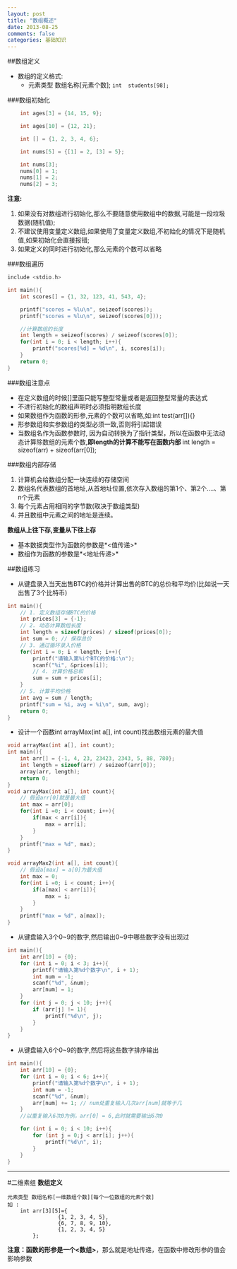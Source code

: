 ```yaml
---
layout: post
title: "数组概述"
date: 2013-08-25
comments: false
categories: 基础知识
---
```


##数组定义
- 数组的定义格式:
	+ 元素类型 数组名称[元素个数];
	```int  students[98];```

###数组初始化

```c
	int ages[3] = {14, 15, 9};

	int ages[10] = {12, 21};

	int [] = {1, 2, 3, 4, 6};

	int nums[5] = {[1] = 2, [3] = 5};

	int nums[3];
	nums[0] = 1;
	nums[1] = 2;
	nums[2] = 3;
```
**注意:**  

1. 如果没有对数组进行初始化,那么不要随意使用数组中的数据,可能是一段垃圾数据(随机值);
2. 不建议使用变量定义数组,如果使用了变量定义数组,不初始化的情况下是随机值,如果初始化会直接报错;
3. 如果定义的同时进行初始化,那么元素的个数可以省略

###数组遍历

```c
include <stdio.h>

int main(){
	int scores[] = {1, 32, 123, 41, 543, 4};

	printf("scores = %lu\n", seizeof(scores));
	printf("scores = %lu\n", seizeof(scores[0]));

	//计算数组的长度
	int length = seizeof(scores) / seizeof(scores[0]);
	for(int i = 0; i < length; i++){
		printf("scores[%d] = %d\n", i, scores[i]);
	}
	return 0;
}
```
###数组注意点
- 在定义数组的时候[]里面只能写整型常量或者是返回整型常量的表达式
- 不进行初始化的数组声明时必须指明数组长度
- 如果数组作为函数的形参,元素的个数可以省略,如:int test(arr[]){}
- 形参数组和实参数组的类型必须一致,否则将引起错误
- 当数组名作为函数参数时, 因为自动转换为了指针类型，所以在函数中无法动态计算除数组的元素个数,**即length的计算不能写在函数内部**
int length = sizeof(arr) + sizeof(arr[0]);


###数组内部存储

1. 计算机会给数组分配一块连续的存储空间
2. 数组名代表数组的首地址,从首地址位置,依次存入数组的第1个、第2个....、第n个元素
3. 每个元素占用相同的字节数(取决于数组类型)
4. 并且数组中元素之间的地址是连续。

**数组从上往下存,变量从下往上存**

- 基本数据类型作为函数的参数是*<值传递>*
- 数组作为函数的参数是*<地址传递>*


##数组练习

- 从键盘录入当天出售BTC的价格并计算出售的BTC的总价和平均价(比如说一天出售了3个比特币)

```c
int main(){
	// 1. 定义数组存储BTC的价格
	int prices[3] = {-1};
	// 2. 动态计算数组长度
	int length = sizeof(prices) / sizeof(prices[0]);
	int sum = 0; // 保存总价
	// 3. 通过循环录入价格
	for(int i = 0; i < length; i++){
		printf("请输入第%i个BTC的价格:\n");
		scanf("%i", &prices[i]);
		// 4. 计算价格总和
		sum = sum + prices[i];
	}
	// 5. 计算平均价格
	int avg = sum / length;
	printf("sum = %i, avg = %i\n", sum, avg);
	return 0;
}
```

- 设计一个函数int arrayMax(int a[], int count)找出数组元素的最大值

```c
void arrayMax(int a[], int count);
int main(){
	int arr[] = {-1, 4, 23, 23423, 2343, 5, 88, 780};
	int length = sizeof(arr) / seizeof(arr[0]);
	array(arr, length);
	return 0;
}
void arrayMax(int a[], int count){
	// 假设arr[0]就是最大值
	int max = arr[0];
	for(int i =0; i < count; i++){
		if(max < arr[i]){
			max = arr[i];
		}
	}
	printf("max = %d", max);
}

void arrayMax2(int a[], int count){
	// 假设a[max] = a[0]为最大值
	int max = 0;
	for(int i =0; i < count; i++){
		if(a[max] < arr[i]){
			max = i;
		}
	}
	printf("max = %d", a[max]);
}
```

- 从键盘输入3个0~9的数字,然后输出0~9中哪些数字没有出现过

```c
int main(){
	int arr[10] = {0};
	for (int i = 0; i < 3; i++){
		printf("请输入第%d个数字\n", i + 1);
		int num = -1;
		scanf("%d", &num);
		arr[num] = 1;
	}
	for (int j = 0; j < 10; j++){
		if (arr[j] != 1){
			printf("%d\n", j);
		}
	}
}
```

- 从键盘输入6个0~9的数字,然后将这些数字排序输出

```c
int main(){
	int arr[10] = {0};
	for (int i = 0; i < 6; i++){
		printf("请输入第%d个数字\n", i + 1);
		int num = -1;
		scanf("%d", &num);
		arr[num] += 1; // num处重复输入几次arr[num]就等于几
	}
	//以重复输入6次0为例，arr[0] = 6,此时就需要输出6次0

	for (int i = 0; i < 10; i++){
		for (int j = 0;j < arr[i]; j++){
			printf("%d\n", i);
		}
	}
}
```

---

#二维素组
**数组定义**

```
元素类型 数组名称[一维数组个数][每个一位数组的元素个数]
如 : 
	int arr[3][5]={
				{1, 2, 3, 4, 5},
				{6, 7, 8, 9, 10},
				{1, 2, 3, 4, 5}
		};
```
**注意：**函数的形参是一个**<数组>**，那么就是地址传递，在函数中修改形参的值会影响参数
